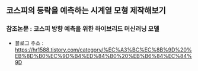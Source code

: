 ## 코스피의 등락을 예측하는 시계열 모형 제작해보기

### 참조논문 : 코스피 방향 예측을 위한 하이브리드 머신러닝 모델
- 블로그 주소 : https://hr1588.tistory.com/category/%EC%A3%BC%EC%8B%9D%20%EB%8D%B0%EC%9D%B4%ED%84%B0%20%EB%B6%84%EC%84%9D
